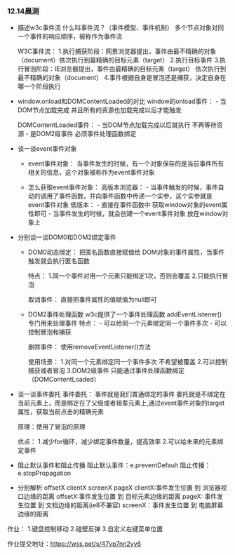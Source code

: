 ### 12.14晨测
- 描述w3c事件流
    什么叫事件流？（事件模型、事件机制）
    多个节点对象对同一个事件的响应顺序，被称作为事件流

    W3C事件流：
        1.执行捕获阶段：网景浏览器提出，事件由最不精确的对象（document）依次执行到最精确的目标元素（target）
        2.执行目标事件
        3.执行冒泡阶段：IE浏览器提出，事件由最精确的目标元素（target） 依次执行到 最不精确的对象（document）
        4.事件根据自身是冒泡还是捕获，决定自身在哪一个阶段执行

- window.onload和DOMContentLoaded的对比
    window的onload事件：
        - 当DOM节点加载完成 并且所有的资源也加载完成以后才能触发

    DOMContentLoaded事件：
        - 当DOM节点加载完成以后就执行 不再等待资源
        - 是DOM2级事件 必须事件处理函数绑定

- 谈一谈event事件对象
    - event事件对象：
    当事件发生的时候，有一个对象保存的是当前事件所有相关的信息，这个对象被称作为event事件对象

    - 怎么获取event事件对象：
        高版本浏览器：
            - 当事件触发的时候，事件自动的调用了事件函数，并向事件函数中传递一个实参，这个实参就是event事件对象
        低版本：
            - 直接在事件函数中 获取window对象的event属性即可
            - 当事件发生的时候，就会创建一个event事件对象 放在window对象上

- 分别谈一谈DOM0和DOM2绑定事件
    - DOM0动态绑定：
            把匿名函数直接赋值给 DOM对象的事件属性，当事件触发就会执行匿名函数
            
        特点：
            1.同一个事件对用一个元素只能绑定1次，否则会覆盖
            2.只能执行冒泡

        取消事件：
            直接把事件属性的值赋值为null即可
    - DOM2事件处理函数
        w3c提供了一个事件处理函数 addEventListener() 专门用来处理事件
        特点：
            - 可以给同一个元素绑定同一个事件多次
            - 可以控制冒泡和捕获

        删除事件：
            使用removeEventListener()方法

        使用场景：
            1.对同一个元素绑定同一个事件多次 不希望被覆盖
            2.可以控制捕获或者冒泡
            3.DOM2级事件 只能通过事件处理函数绑定（DOMContentLoaded）
            
- 谈一谈事件委托
    事件委托：
        事件就是我们普通绑定的事件
        委托就是不绑定在当前元素上，而是绑定在了父级或者祖辈元素上,通过event事件对象的target属性，获取当前点击的精确元素
        
    原理：使用了冒泡的原理

    优点：
            1.减少for循环，减少绑定事件数量，提高效率
            2.可以给未来的元素绑定事件

- 阻止默认事件和阻止传播
    阻止默认事件：e.preventDefault
    阻止传播：e.stopPropagation

- 分别解析 offsetX clientX screenX pageX
    clientX:事件发生位置 到 浏览器视口边缘的距离
    offsetX:事件发生位置 到 目标元素边缘的距离
    pageX: 事件发生位置 到 文档边缘的距离(ie8不兼容)
    screenX：事件发生位置 到 电脑屏幕边缘的距离


作业：
    1.键盘控制移动
    2.碰壁反弹
    3.自定义右键菜单位置

作业提交地址：https://wss.pet/s/47yp7nn2yy6



